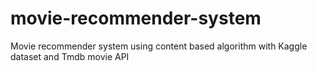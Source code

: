# movie-recommender-system
Movie recommender system using content based algorithm with Kaggle dataset and Tmdb movie API
